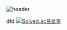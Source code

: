 ![header](https://capsule-render.vercel.app/api?type=wave&color=auto&height=300&section=header&text=capsule%20render&fontSize=90)

dfd
[![Solved.ac프로필](http://mazassumnida.wtf/api/v2/generate_badge?boj=dlgpqls9896)](https://solved.ac/dlgpqls9896)
